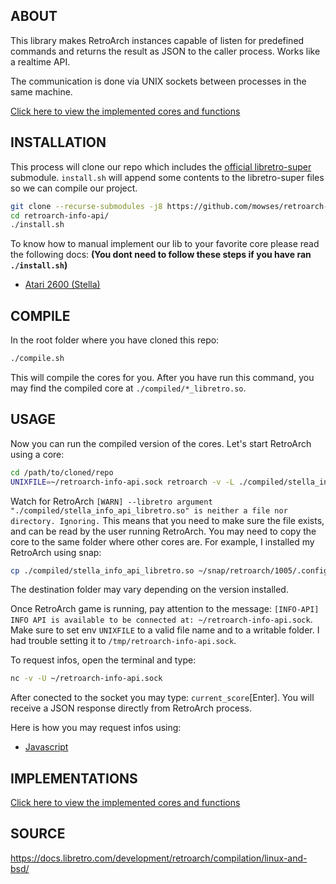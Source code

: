 ## ABOUT

This library makes RetroArch instances capable of listen for predefined commands
and returns the result as JSON to the caller process. Works like a realtime API.

The communication is done via UNIX sockets between processes in the same machine.

[Click here to view the implemented cores and functions](./docs/implementations.md)


## INSTALLATION

This process will clone our repo which includes the [official libretro-super](https://github.com/libretro/libretro-super) submodule.
`install.sh` will append some contents to the libretro-super files so we can compile our project.

```bash
git clone --recurse-submodules -j8 https://github.com/mowses/retroarch-info-api.git
cd retroarch-info-api/
./install.sh
```

To know how to manual implement our lib to your favorite core please read the following docs: **(You dont need to follow these steps if you have ran `./install.sh`)**
- [Atari 2600 (Stella)](./docs/stella.md)


## COMPILE

In the root folder where you have cloned this repo:
```bash
./compile.sh
```
This will compile the cores for you. After you have run this command, you may find the compiled core at `./compiled/*_libretro.so`.

## USAGE

Now you can run the compiled version of the cores. Let's start RetroArch using a core:
```bash
cd /path/to/cloned/repo
UNIXFILE=~/retroarch-info-api.sock retroarch -v -L ./compiled/stella_info_api_libretro.so /path/to/your/rom
```
Watch for RetroArch `[WARN] --libretro argument "./compiled/stella_info_api_libretro.so" is neither a file nor directory. Ignoring.` This means that you need to make sure the file exists, and can be read by the user running RetroArch. You may need to copy the core to the same folder where other cores are. For example, I installed my RetroArch using snap:
```bash
cp ./compiled/stella_info_api_libretro.so ~/snap/retroarch/1005/.config/retroarch/cores/
```
The destination folder may vary depending on the version installed.

Once RetroArch game is running, pay attention to the message: `[INFO-API] INFO API is available to be connected at: ~/retroarch-info-api.sock`. Make sure to set env `UNIXFILE` to a valid file name and to a writable folder. I had trouble setting it to `/tmp/retroarch-info-api.sock`.

To request infos, open the terminal and type:
```bash
nc -v -U ~/retroarch-info-api.sock
```
After conected to the socket you may type: `current_score`[Enter]. You will receive a JSON response directly from RetroArch process.

Here is how you may request infos using:
- [Javascript](./docs/usage-javascript.md)


## IMPLEMENTATIONS

[Click here to view the implemented cores and functions](./docs/implementations.md)

## SOURCE

https://docs.libretro.com/development/retroarch/compilation/linux-and-bsd/